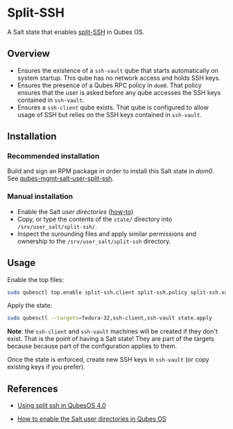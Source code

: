 Split-SSH
=========

A Salt state that enables [split-SSH][split-ssh] in Qubes OS.

Overview
--------

- Ensures the existence of a `ssh-vault` qube that starts automatically on system startup. This qube has no network access and holds SSH keys.
- Ensures the presence of a Qubes RPC policy in `dom0`. That policy ensures that the user is asked before any qube accesses the SSH keys contained in `ssh-vault`.
- Ensures a `ssh-client` qube exists. That qube is configured to allow usage of SSH but relies on the SSH keys contained in `ssh-vault`.

Installation
------------

### Recommended installation

Build and sign an RPM package in order to install this Salt state in _dom0_. See [qubes-mgmt-salt-user-split-ssh][rpm].

  [rpm]: https://github.com/gonzalo-bulnes/qubes-mgmt-salt-user/tree/main/packages/split-ssh

### Manual installation

- Enable the Salt _user directories_ ([how-to][user-dirs-how-to])
- Copy, or type the contents of the `state/` directory into `/srv/user_salt/split-ssh/`.
- Inspect the surounding files and apply similar permissions and ownership to the `/srv/user_salt/split-ssh` directory.

Usage
-----

Enable the top files:

```sh
sudo qubesctl top.enable split-ssh.client split-ssh.policy split-ssh.vault
```

Apply the state:

```sh
sudo qubesctl --targets=fedora-32,ssh-client,ssh-vault state.apply
```

**Note**: the `ssh-client` and `ssh-vault` machines will be created if they don't exist. That is the point of having a Salt state! They are part of the targets because because part of the configuration applies to them.

Once the state is enforced, create new SSH keys in `ssh-vault` (or copy existing keys if you prefer).

References
----------

- [Using split ssh in QubesOS 4.0][split-ssh]
- [How to enable the Salt user directories in Qubes OS][user-dirs-how-to]

  [split-ssh]: https://kushaldas.in/posts/using-split-ssh-in-qubesos-4-0.html
  [user-dirs-how-to]: https://github.com/gonzalo-bulnes/qubes-mgmt-salt-user#prerequisites
